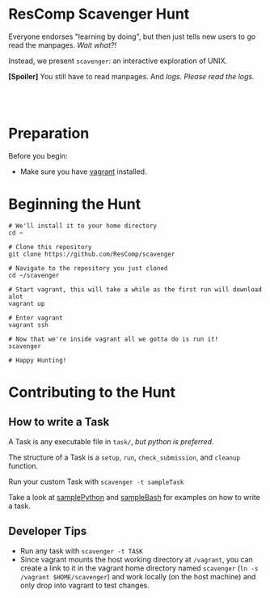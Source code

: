 # ResComp Scavenger Hunt

Everyone endorses "learning by doing", but then just tells new users to go
read the manpages. *Wait what?!*

Instead, we present `scavenger`: an interactive exploration of UNIX.

**[Spoiler]** You still have to read manpages. And *logs*.
*Please read the logs.*


<br /><br />


# Preparation

Before you begin:
* Make sure you have [vagrant](https://www.vagrantup.com/) installed.

# Beginning the Hunt
```
# We'll install it to your home directory
cd ~

# Clone this repository
git clone https://github.com/ResComp/scavenger

# Navigate to the repository you just cloned
cd ~/scavenger

# Start vagrant, this will take a while as the first run will download alot
vagrant up

# Enter vagrant
vagrant ssh

# Now that we're inside vagrant all we gotta do is run it!
scavenger

# Happy Hunting!
```

# Contributing to the Hunt

## How to write a Task

A Task is any executable file in `task/`, *but python is preferred*.

The structure of a Task is a `setup`, `run`, `check_submission`,
and `cleanup` function.

Run your custom Task with `scavenger -t sampleTask`

Take a look at [samplePython](task/samplePython) and
[sampleBash](task/sampleBash) for examples on how
to write a task.

## Developer Tips

* Run any task with `scavenger -t TASK`
* Since vagrant mounts the host working directory at `/vagrant`, you can create
a link to it in the vagrant home directory named `scavenger` (`ln -s /vagrant
$HOME/scavenger`) and work locally (on the host machine) and only drop into
vagrant to test changes.
